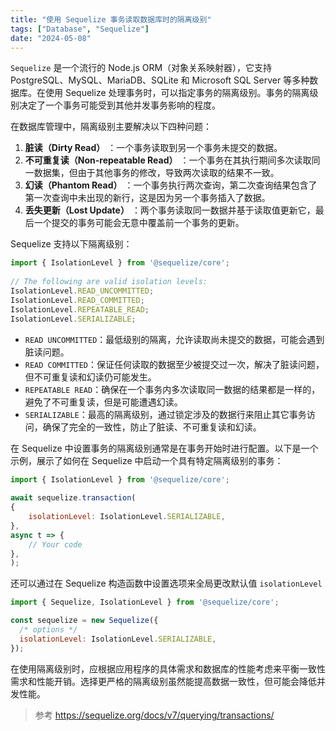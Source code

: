 ```yaml
---
title: "使用 Sequelize 事务读取数据库时的隔离级别"
tags: ["Database", "Sequelize"]
date: "2024-05-08"
---
```

`Sequelize` 是一个流行的 Node.js ORM（对象关系映射器），它支持 PostgreSQL、MySQL、MariaDB、SQLite 和 Microsoft SQL Server 等多种数据库。在使用 Sequelize 处理事务时，可以指定事务的隔离级别。事务的隔离级别决定了一个事务可能受到其他并发事务影响的程度。

在数据库管理中，隔离级别主要解决以下四种问题：

1.  **脏读（Dirty Read）** ：一个事务读取到另一个事务未提交的数据。
1.  **不可重复读（Non-repeatable Read）** ：一个事务在其执行期间多次读取同一数据集，但由于其他事务的修改，导致两次读取的结果不一致。
1.  **幻读（Phantom Read）** ：一个事务执行两次查询，第二次查询结果包含了第一次查询中未出现的新行，这是因为另一个事务插入了数据。
1.  **丢失更新（Lost Update）** ：两个事务读取同一数据并基于读取值更新它，最后一个提交的事务可能会无意中覆盖前一个事务的更新。

Sequelize 支持以下隔离级别：

```js
import { IsolationLevel } from '@sequelize/core';  
  
// The following are valid isolation levels:  
IsolationLevel.READ_UNCOMMITTED;  
IsolationLevel.READ_COMMITTED;  
IsolationLevel.REPEATABLE_READ;  
IsolationLevel.SERIALIZABLE;
```

-   `READ UNCOMMITTED`：最低级别的隔离，允许读取尚未提交的数据，可能会遇到脏读问题。
-   `READ COMMITTED`：保证任何读取的数据至少被提交过一次，解决了脏读问题，但不可重复读和幻读仍可能发生。
-   `REPEATABLE READ`：确保在一个事务内多次读取同一数据的结果都是一样的，避免了不可重复读，但是可能遭遇幻读。
-   `SERIALIZABLE`：最高的隔离级别，通过锁定涉及的数据行来阻止其它事务访问，确保了完全的一致性，防止了脏读、不可重复读和幻读。

在 Sequelize 中设置事务的隔离级别通常是在事务开始时进行配置。以下是一个示例，展示了如何在 Sequelize 中启动一个具有特定隔离级别的事务：

```javascript
import { IsolationLevel } from '@sequelize/core';  
  
await sequelize.transaction(  
{  
    isolationLevel: IsolationLevel.SERIALIZABLE,  
},  
async t => {  
    // Your code  
},  
);
```
还可以通过在 Sequelize 构造函数中设置选项来全局更改默认值 `isolationLevel`

```javascript
import { Sequelize, IsolationLevel } from '@sequelize/core';

const sequelize = new Sequelize({
  /* options */
  isolationLevel: IsolationLevel.SERIALIZABLE,
});
```

在使用隔离级别时，应根据应用程序的具体需求和数据库的性能考虑来平衡一致性需求和性能开销。选择更严格的隔离级别虽然能提高数据一致性，但可能会降低并发性能。

> 参考 https://sequelize.org/docs/v7/querying/transactions/

